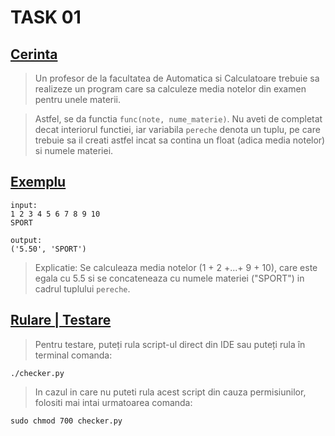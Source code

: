 # **TASK 01**

## <ins>Cerinta</ins>

> Un profesor de la facultatea de Automatica si Calculatoare trebuie sa realizeze un program care sa calculeze media notelor din examen pentru unele materii.

> Astfel, se da functia `func(note, nume_materie)`. Nu aveti de completat decat interiorul functiei, iar variabila `pereche` denota un tuplu, pe care trebuie sa il creati astfel incat sa contina un float (adica media notelor) si numele materiei.

## <ins>Exemplu</ins>

```
input:
1 2 3 4 5 6 7 8 9 10
SPORT

output:
('5.50', 'SPORT')
```

> Explicatie: Se calculeaza media notelor (1 + 2 +...+ 9 + 10), care este egala cu 5.5 si se concateneaza cu numele materiei ("SPORT") in cadrul tuplului `pereche`.

## <ins>Rulare | Testare</ins>

> Pentru testare, puteți rula script-ul direct din IDE sau puteți rula în terminal comanda:

```
./checker.py
```

> In cazul in care nu puteti rula acest script din cauza permisiunilor, folositi mai intai urmatoarea comanda:

```
sudo chmod 700 checker.py
```
